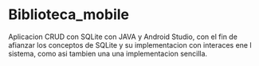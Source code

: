 # Biblioteca_mobile
Aplicacion CRUD con SQLite con JAVA y Android Studio, con el fin de afianzar los conceptos de SQLite y su implementacion con interaces ene l sistema, como asi tambien una una implementacion sencilla.

